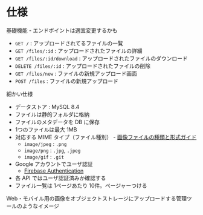 # 仕様
基礎機能 - エンドポイントは適宜変更するかも
- `GET /` : アップロードされてるファイルの一覧
- `GET /files/:id` : アップロードされたファイルの詳細
- `GET /files/:id/download` : アップロードされたファイルのダウンロード
- `DELETE /files/:id` : アップロードされたファイルの削除
- `GET /files/new` : ファイルの新規アップロード画面
- `POST /files` : ファイルの新規アップロード

細かい仕様
- データストア : MySQL 8.4
- ファイルは静的フォルダに格納
- ファイルのメタデータを DB に保存
- 1つのファイルは最大 1MB
- 対応する MIME タイプ（ファイル種別） - [画像ファイルの種類と形式ガイド](https://developer.mozilla.org/ja/docs/Web/Media/Formats/Image_types#apng_animated_portable_network_graphics)
  - `image/jpeg` : `.png`
  - `image/png` : `.jpg`, `.jpeg`
  - `image/gif` : `.git`
- Google アカウントでユーザ認証
  - [Firebase Authentication](https://firebase.google.com/docs/auth?hl=ja)
- 各 API ではユーザ認証済みか確認する
- ファイル一覧は 1ページあたり 10件。ページャーつける

Web・モバイル用の画像をオブジェクトストレージにアップロードする管理ツールのようなイメージ
